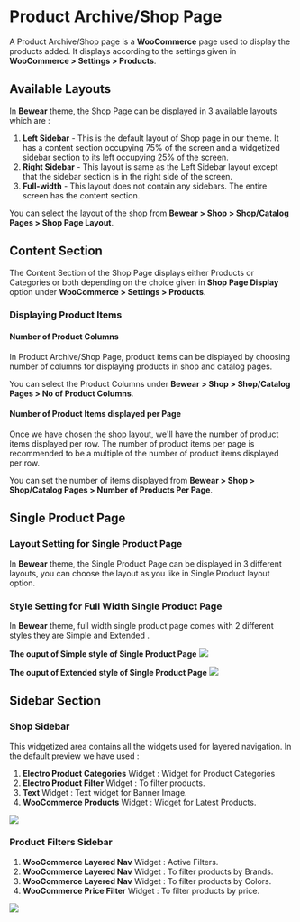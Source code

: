 # Product Archive/Shop Page

A Product Archive/Shop page is a **WooCommerce** page used to display the products added. It displays according to the settings given in **WooCommerce > Settings > Products**.

## Available Layouts

In **Bewear** theme, the Shop Page can be displayed in 3 available layouts which are :
1. **Left Sidebar** - This is the default layout of Shop page in our theme. It has a content section occupying 75% of the screen and a widgetized sidebar section to its left occupying 25% of the screen.
2. **Right Sidebar** - This layout is same as the Left Sidebar layout except that the sidebar section is in the right side of the screen.
3. **Full-width** - This layout does not contain any sidebars. The entire screen has the content section.

You can select the layout of the shop from **Bewear > Shop > Shop/Catalog Pages > Shop Page Layout**.

## Content Section

The Content Section of the Shop Page displays either Products or Categories or both depending on the choice given in **Shop Page Display** option under **WooCommerce > Settings > Products**.

### Displaying Product Items

#### Number of Product Columns

In Product Archive/Shop Page, product items can be displayed by choosing number of columns for displaying products in shop and catalog pages.

You can select the Product Columns under **Bewear > Shop > Shop/Catalog Pages > No of Product Columns**.

#### Number of Product Items displayed per Page

Once we have chosen the shop layout, we'll have the number of product items displayed per row. The number of product items per page is recommended to be a multiple of the number of product items displayed per row.

You can set the number of items displayed from **Bewear > Shop > Shop/Catalog Pages > Number of Products Per Page**.

## Single Product Page
### Layout Setting for Single Product Page

In **Bewear** theme, the Single Product Page can be displayed in 3 different layouts, you can choose the layout as you like in Single Product layout option.

### Style Setting for Full Width Single Product Page
In **Bewear** theme, full width single product page comes with 2 different styles they are Simple and Extended .

**The ouput of Simple style of Single Product Page**
![](http://transvelo.github.io/docs/bewear/images/normal-style.png)

**The ouput of Extended style of Single Product Page**
![](http://transvelo.github.io/docs/bewear/images/extended-style.png)


## Sidebar Section

### Shop Sidebar

This widgetized area contains all the widgets used for layered navigation. In the default preview we have used :

1. **Electro Product Categories** Widget : Widget for Product Categories
2. **Electro Product Filter** Widget : To filter products.
3. **Text** Widget : Text widget for Banner Image.
4. **WooCommerce Products** Widget : Widget for Latest Products.

![](http://transvelo.github.io/docs/electro/images/shop-sidebar-widget.png)

### Product Filters Sidebar

1. **WooCommerce Layered Nav** Widget : Active Filters.
2. **WooCommerce Layered Nav** Widget : To filter products by Brands.
3. **WooCommerce Layered Nav** Widget : To filter products by Colors.
4. **WooCommerce Price Filter** Widget : To filter products by price.


![](http://transvelo.github.io/docs/electro/images/product-filter-widget.png)
